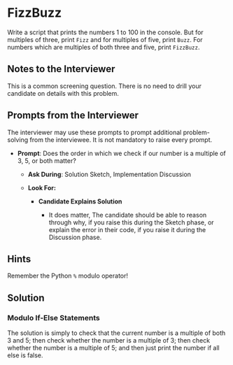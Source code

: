 # FizzBuzz

Write a script that prints the numbers 1 to 100 in the console. But for multiples of three, print `Fizz` and for multiples of five, print `Buzz`. For numbers which are multiples of both three and five, print `FizzBuzz`.

## Notes to the Interviewer

This is a common screening question. There is no need to drill your candidate on details with this problem.

## Prompts from the Interviewer

The interviewer may use these prompts to prompt additional problem-solving from the interviewee. It is not mandatory to raise every prompt.

* **Prompt**: Does the order in which we check if our number is a multiple of 3, 5, or both matter?

  * **Ask During**: Solution Sketch, Implementation Discussion

  * **Look For:**

    * **Candidate Explains Solution**

      * It does matter, The candidate should be able to reason through why, if you raise this during the Sketch phase, or explain the error in their code, if you raise it during the Discussion phase.

## Hints

Remember the Python `%` modulo operator!

## Solution

### Modulo If-Else Statements

The solution is simply to check that the current number is a multiple of both 3 and 5; then check whether the number is a multiple of 3; then check whether the number is a multiple of 5; and then just print the number if all else is false.
